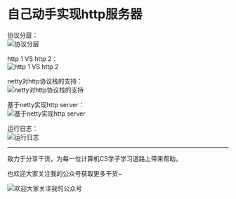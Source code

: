 # 自己动手实现http服务器

协议分层：   
![协议分层](https://github.com/xiajunhust/tinywheel/blob/main/Http%E6%9C%8D%E5%8A%A1%E5%99%A8/%E5%8D%8F%E8%AE%AE%E5%88%86%E5%B1%82.png)

http 1 VS http 2：   
![http 1 VS http 2](https://github.com/xiajunhust/tinywheel/blob/main/Http%E6%9C%8D%E5%8A%A1%E5%99%A8/http%201%20VS%20http%202.png)

netty对http协议栈的支持：   
![netty对http协议栈的支持](https://github.com/xiajunhust/tinywheel/blob/main/Http%E6%9C%8D%E5%8A%A1%E5%99%A8/netty%E5%AF%B9http%E5%8D%8F%E8%AE%AE%E6%A0%88%E6%94%AF%E6%8C%81.png)

基于netty实现http server：  
![基于netty实现http server](https://github.com/xiajunhust/tinywheel/blob/main/Http%E6%9C%8D%E5%8A%A1%E5%99%A8/%E5%9F%BA%E4%BA%8Enetty%E5%AE%9E%E7%8E%B0http%20server.png)

运行日志：  
![运行日志](https://github.com/xiajunhust/tinywheel/blob/main/Http%E6%9C%8D%E5%8A%A1%E5%99%A8/%E8%BF%90%E8%A1%8C%E6%97%A5%E5%BF%97.png)

---

致力于分享干货，为每一位计算机CS学子学习道路上带来帮助。

也欢迎大家关注我的公众号获取更多干货~

![欢迎大家关注我的公众号](https://github.com/xiajunhust/awosome-cs/blob/main/QR-CODE.jpg)

